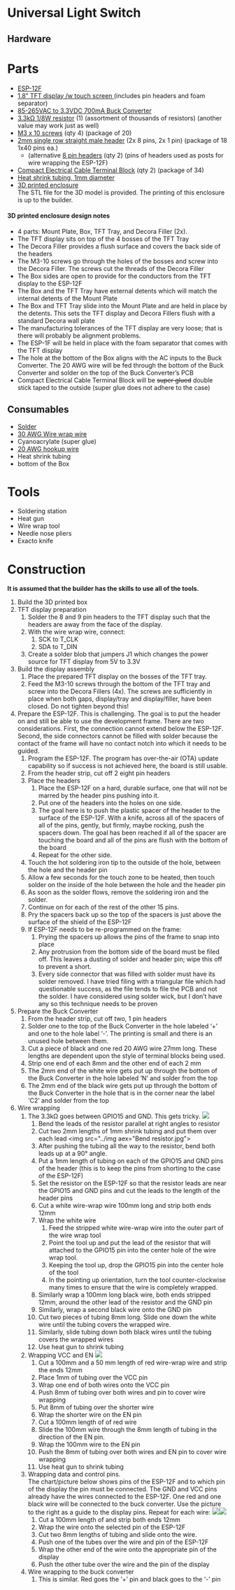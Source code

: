 # Universal Light Switch

## Hardware

# Parts
* [ESP-12F](https://www.aliexpress.us/item/2251801851082242.html)
* [1.8” TFT display /w touch screen ](https://www.aliexpress.us/item/3256804157566656.html)(includes pin headers and foam separator)
* [85-265VAC to 3.3VDC 700mA Buck Converter](https://www.aliexpress.us/item/2255800650733586.html)
* [3.3kΩ 1/8W resistor](https://www.amazon.com/dp/B01MDJQ1II) (1) (assortment of thousands of resistors) (another value may work just as well)
* [M3 x 10 screws](https://www.aliexpress.us/item/3256805291929158.html) (qty 4) (package of 20)
* [2mm single row straight male header](https://www.amazon.com/gp/product/B012TBLZTC) (2x 8 pins, 2x 1 pin) (package of 18 1x40 pins ea.)
  * (alternative [8 pin headers](https://www.amazon.com/dp/B07J5B9LT5) (qty 2) (pins of headers used as posts for wire wrapping the ESP-12F)
* [Compact Electrical Cable Terminal Block](https://www.aliexpress.us/item/3256804992243238.html) (qty 2) (package of 34)
* [Heat shrink tubing, 1mm diameter](https://www.amazon.com/Uxcell-a11110900ux0075-Shrinkable-Shrink-Tubing/dp/B00843KWKS/ref=sr_1_3)
* [3D printed enclosure](https://drive.google.com/file/d/1mrjO87gIkhDF_7CDPRVbjMBAb8dsjzF4/view?usp=drive_link)<br>
    The STL file for the 3D model is provided.  The printing of this enclosure is up to the builder.

#### 3D printed enclosure design notes
* 4 parts: Mount Plate, Box, TFT Tray, and Decora Filler (2x).
* The TFT display sits on top of the 4 bosses of the TFT Tray
* The Decora Filler provides a flush surface and covers the back side of the headers
* The M3-10 screws go through the holes of the bosses and screw into the Decora Filler.  The screws cut the threads of the Decora Filler
* The Box sides are open to provide for the conductors from the TFT display to the ESP-12F
* The Box and the TFT Tray have external detents which will match the internal detents of the Mount Plate
* The Box and TFT Tray slide into the Mount Plate and are held in place by the detents.  This sets the TFT display and Decora Fillers flush with a standard Decora wall plate
* The manufacturing tolerances of the TFT display are very loose; that is there will probably be alignment problems.
* The ESP-1F will be held in place with the foam separator that comes with the TFT display
* The hole at the bottom of the Box aligns with the AC inputs to the Buck Converter.  The 20 AWG wire will be fed through the bottom of the Buck Converter and solder on the top of the Buck Converter’s PCB
* Compact Electrical Cable Terminal Block will be ~~super glued~~ double stick taped to the outside  (super glue does not adhere to the case)


## Consumables
* [Solder](https://www.aliexpress.us/item/3256805477891963.html)
* [30 AWG Wire wrap wire](https://www.aliexpress.us/item/2251832847284079.html)
* Cyanoacrylate (super glue)
* [20 AWG hookup wire](https://www.amazon.com/Silicone-Electric-Cable-Colors-WYEUTO/dp/B089SR96HN/ref=sr_1_6) 
* Heat shrink tubing
* bottom of the Box

# Tools

* Soldering station
* Heat gun
* Wire wrap tool
* Needle nose pliers
* Exacto knife

# Construction

**It is assumed that the builder has the skills to use all of the tools.**

1. Build the 3D printed box
2. TFT display preparation
    1. Solder the 8 and 9 pin headers to the TFT display such that the headers are away from the face of the display.
    2. With the wire wrap wire, connect:
        1. SCK to T_CLK
        2. SDA to T_DIN
    3. Create a solder blob that jumpers J1 which changes the power source for TFT display from 5V to 3.3V
3. Build the display assembly
    1. Place the prepared TFT display on the bosses of the TFT tray.
    5. Feed the M3-10 screws through the bottom of the TFT tray and screw into the Decora Fillers (4x).  The screws are sufficiently in place when both gaps, display/tray and display/filler, have been closed.  Do not tighten beyond this!
4. Prepare the ESP-12F.  This is challenging.  The goal is to put the header on and still be able to use the development frame.  There are two considerations.  First, the connection cannot extend below the ESP-12F.  Second, the side connectors cannot be filled with solder because the contact of the frame will have no contact notch into which it needs to be guided.
    1. Program the ESP-12F.  The program has over-the-air (OTA) update capability so if success is not achieved here, the board is still usable.
    7. From the header strip, cut off 2 eight pin headers
    8. Place the headers
        1. Place the ESP-12F on a hard, durable surface, one that will not be marred by the header pins pushing into it. 
        4. Put one of the headers into the holes on one side.
        5. The goal here is to push the plastic spacer of the header to the surface of the ESP-12F.  With a knife, across all of the spacers of all of the pins, gently, but firmly, maybe rocking, push the spacers down.  The goal has been reached if all of the spacer are touching the board and all of the pins are flush with the bottom of the board
        6. Repeat for the other side.
    9. Touch the hot soldering iron tip to the outside of the hole, between the hole and the header pin
    10. Allow a few seconds for the touch zone to be heated, then touch solder on the inside of the hole between the hole and the header pin
    11. As soon as the solder flows, remove the soldering iron and the solder.
    12. Continue on for each of the rest of the other 15 pins.
    13. Pry the spacers back up so the top of the spacers is just above the surface of the shield of the ESP-12F
    14. If ESP-12F needs to be re-programmed on the frame:
        1. Prying the spacers up allows the pins of the frame to snap into place
        8. Any protrusion from the bottom side of the board must be filed off.  This leaves a dusting of solder and header pin; wipe this off to prevent a short.
        9. Every side connector that was filled with solder must have its solder removed.  I have tried filing with a triangular file which had questionable success, as the file tends to file the PCB and not the solder. I have considered using solder wick, but I don’t have any so this technique needs to be proven
5. Prepare the Buck Converter
    1. From the header strip, cut off two, 1 pin headers
    16. Solder one to the top of the Buck Converter in the hole labeled ‘+’ and one to the hole label ‘-’.  The printing is small and there is an unused hole between them.
    17. Cut a piece of black and one red 20 AWG wire 27mm long.  These lengths are dependent upon the style of terminal blocks being used.
    18. Strip one end of each 8mm and the other end of each 2 mm
    19. The 2mm end of the white wire gets put up through the bottom of the Buck Converter in the hole labeled ‘N’ and solder from the top
    20. The 2mm end of the black wire gets put up through the bottom of the Buck Converter in the hole that is in the corner near the label ‘C2’ and solder from the top
6. Wire wrapping
    1. The 3.3kΩ goes between GPIO15 and GND.  This gets tricky. <img src="../img/Wrapping resistor.jpg">
        1. Bend the leads of the resistor parallel at right angles to resistor
        11. Cut two 2mm lengths of 1mm shrink tubing and put them over each lead  <img src="../img aex="Bend resistor.jpg"> 
        12. After pushing the tubing all the way to the resistor, bend both leads up at a 90° angle.  
        13. Put a 1mm length of tubing on each of the GPIO15 and GND pins of the header (this is to keep the pins from shorting to the case of the ESP-12F)
        14. Set the resistor on the ESP-12F so that the resistor leads are near the GPIO15 and GND pins and cut the leads to the length of the header pins
        15. Cut a white wire-wrap wire 100mm long and strip both ends 12mm
        16. Wrap the white wire
            1. Feed the stripped white wire-wrap wire into the outer part of the wire wrap tool
            2. Point the tool up and put the lead of the resistor that will attached to the GPIO15 pin into the center hole of the wire wrap tool.
            3. Keeping the tool up, drop the GPIO15 pin into the center hole of the tool
            4. In the pointing up orientation, turn the tool counter-clockwise many times to ensure that the wire is completely wrapped.
        17. Similarly wrap a 100mm long black wire, both ends stripped 12mm, around the other lead of the resistor and the GND pin
        18. Similarly, wrap a second black wire onto the GND pin
        19. Cut two pieces of tubing 8mm long. Slide one down the white wire until the tubing covers the wrapped wire.
        20. Similarly, slide tubing down both black wires until the tubing covers the wrapped wires
        21. Use heat gun to shrink tubing
    22. Wrapping VCC and EN  <img src="../img/Wrapping VCC and EN.jpg">
        1. Cut a 100mm and a 50 mm length of red wire-wrap wire and strip the ends 12mm
        23. Place 1mm of tubing over the VCC pin
        24. Wrap one end of both wires onto the VCC pin
        25. Push 8mm of tubing over both wires and pin to cover wire wrapping
        26. Put 8mm of tubing over the shorter wire
        27. Wrap the shorter wire on the EN pin
        28. Cut a 100mm length of of red wire
        29. Slide the 100mm wire through the 8mm length of tubing in the direction of the EN pin.
        30. Wrap the 100mm wire to the EN pin
        31. Push the 8mm of tubing over both wires and EN pin to cover wire wrapping
        32. Use heat gun to shrink tubing
    23. Wrapping data and control pins.<br>
        The chart/picture below shows pins of the ESP-12F and to which pin of the display the pin must be connected.   The GND and VCC pins already have the wires connected to the ESP-12F.  One red and one black wire will be connected to the buck converter.  Use the picture to the right as a guide to the display pins.  Repeat for each wire: <img src="../img/ESP-12F.jpg"><img src="../img/TFT-display-touch.jpg">
        1. Cut a 100mm length of and strip both ends 12mm
        34. Wrap the wire onto the selected pin of the ESP-12F
        35. Cut two 8mm lengths of tubing and slide onto the wire.
        36. Push one of the tubes over the wire and pin of the ESP-12F
        37. Wrap the other end of the wire onto the appropriate pin of the display
        38. Push the other tube over the wire and the pin of the display
    25. Wire wrapping to the buck converter
        1. This is similar.  Red goes the ‘+’ pin and black goes to the ‘-’ pin
